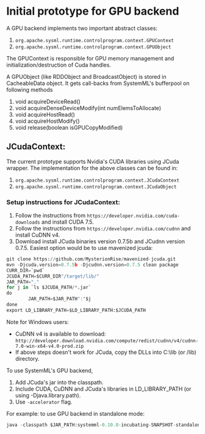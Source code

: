 <!--
{% comment %}
Licensed to the Apache Software Foundation (ASF) under one or more
contributor license agreements.  See the NOTICE file distributed with
this work for additional information regarding copyright ownership.
The ASF licenses this file to you under the Apache License, Version 2.0
(the "License"); you may not use this file except in compliance with
the License.  You may obtain a copy of the License at

http://www.apache.org/licenses/LICENSE-2.0

Unless required by applicable law or agreed to in writing, software
distributed under the License is distributed on an "AS IS" BASIS,
WITHOUT WARRANTIES OR CONDITIONS OF ANY KIND, either express or implied.
See the License for the specific language governing permissions and
limitations under the License.
{% endcomment %}
-->

# Initial prototype for GPU backend

A GPU backend implements two important abstract classes:
1. `org.apache.sysml.runtime.controlprogram.context.GPUContext`
2. `org.apache.sysml.runtime.controlprogram.context.GPUObject`

The GPUContext is responsible for GPU memory management and initialization/destruction of Cuda handles.

A GPUObject (like RDDObject and BroadcastObject) is stored in CacheableData object. It gets call-backs from SystemML's bufferpool on following methods
1. void acquireDeviceRead()
2. void acquireDenseDeviceModify(int numElemsToAllocate)
3. void acquireHostRead()
4. void acquireHostModify()
5. void release(boolean isGPUCopyModified)

## JCudaContext:
The current prototype supports Nvidia's CUDA libraries using JCuda wrapper. The implementation for the above classes can be found in:
1. `org.apache.sysml.runtime.controlprogram.context.JCudaContext`
2. `org.apache.sysml.runtime.controlprogram.context.JCudaObject`

### Setup instructions for JCudaContext:

1. Follow the instructions from `https://developer.nvidia.com/cuda-downloads` and install CUDA 7.5.
2. Follow the instructions from `https://developer.nvidia.com/cudnn` and install CuDNN v4.
3. Download install JCuda binaries version 0.7.5b and JCudnn version 0.7.5. Easiest option would be to use mavenized jcuda: 
```python
git clone https://github.com/MysterionRise/mavenized-jcuda.git
mvn -Djcuda.version=0.7.5b -Djcudnn.version=0.7.5 clean package
CURR_DIR=`pwd`
JCUDA_PATH=$CURR_DIR"/target/lib/"
JAR_PATH="."
for j in `ls $JCUDA_PATH/*.jar`
do
        JAR_PATH=$JAR_PATH":"$j
done
export LD_LIBRARY_PATH=$LD_LIBRARY_PATH:$JCUDA_PATH
```

Note for Windows users:
* CuDNN v4 is available to download: `http://developer.download.nvidia.com/compute/redist/cudnn/v4/cudnn-7.0-win-x64-v4.0-prod.zip`
* If above steps doesn't work for JCuda, copy the DLLs into C:\lib (or /lib) directory.

To use SystemML's GPU backend, 
1. Add JCuda's jar into the classpath.
2. Include CUDA, CuDNN and JCuda's libraries in LD_LIBRARY_PATH (or using -Djava.library.path).
3. Use `-accelerator` flag.

For example: to use GPU backend in standalone mode:
```python
java -classpath $JAR_PATH:systemml-0.10.0-incubating-SNAPSHOT-standalone.jar org.apache.sysml.api.DMLScript -f MyDML.dml -accelerator -exec singlenode ... 
```
